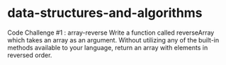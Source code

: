 # data-structures-and-algorithms

Code Challenge #1 : array-reverse
Write a function called reverseArray which takes an array as an argument. Without utilizing any of the built-in methods available to your language, return an array with elements in reversed order.

